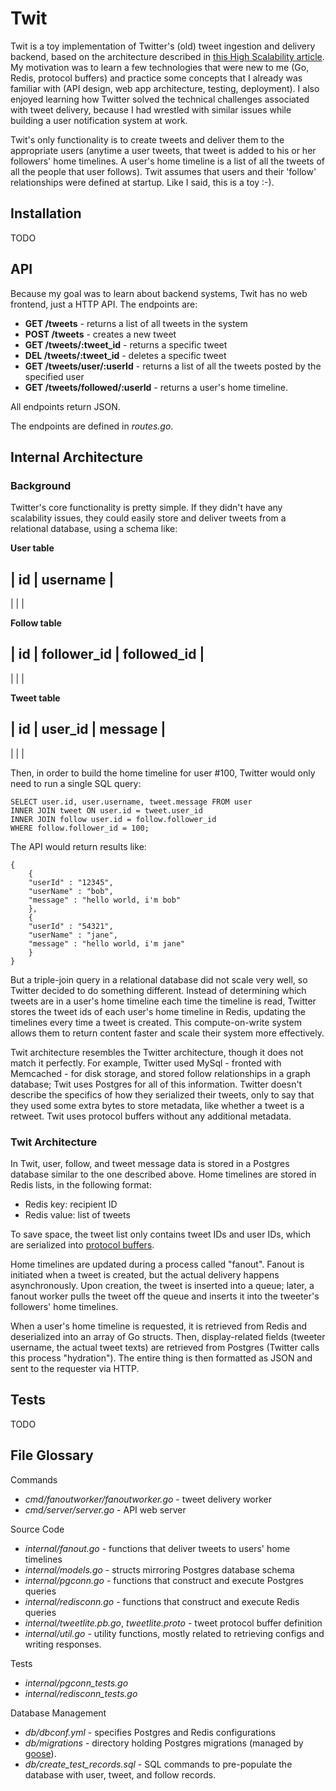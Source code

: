 # Twit

Twit is a toy implementation of Twitter's (old) tweet ingestion and delivery
backend, based on the architecture described in
[this High Scalability article](http://highscalability.com/blog/2013/7/8/the-architecture-twitter-uses-to-deal-with-150m-active-users.html).
My motivation was to learn a few technologies that were new to me
(Go, Redis, protocol buffers) and practice some concepts that I already
was familiar with (API design, web app architecture, testing,
deployment). I also enjoyed learning how Twitter solved
the technical challenges associated with tweet delivery, because I
had wrestled with similar issues while building a user notification
system at work.

Twit's only functionality is to create tweets and deliver them to
the appropriate users (anytime a user tweets, that tweet is added to his or her
followers' home timelines. A user's home timeline is a list of all the
tweets of all the people that user follows). Twit assumes that users
and their 'follow'
relationships were defined at startup. Like I said, this is a toy :-).


## Installation

TODO

## API

Because my goal was to learn about backend systems, Twit has no web frontend,
just a HTTP API. The endpoints are:

   * **GET /tweets** - returns a list of all tweets in the system
   * **POST /tweets** - creates a new tweet
   * **GET /tweets/:tweet_id** - returns a specific tweet
   * **DEL /tweets/:tweet_id** - deletes a specific tweet
   * **GET /tweets/user/:userId** - returns a list of all the tweets
     posted by the specified user
   * **GET /tweets/followed/:userId** - returns a user's home timeline.

All endpoints return JSON.

The endpoints are defined in *routes.go*.

## Internal Architecture

### Background

Twitter's core functionality is pretty simple. If they didn't have any
scalability issues, they could easily store and deliver tweets from
a relational database, using a schema like:

**User table**

| id | username |
-----------------
| | |

**Follow table**

| id | follower_id | followed_id |
---------------------------------
| | |


**Tweet table**

| id | user_id | message |
-------------------------
| | |

Then, in order to build the home timeline for user #100, Twitter would
only need to run a single SQL query:

```
SELECT user.id, user.username, tweet.message FROM user
INNER JOIN tweet ON user.id = tweet.user_id
INNER JOIN follow user.id = follow.follower_id
WHERE follow.follower_id = 100;
```

The API would return results like:

```
{
    {
	"userId" : "12345",
	"userName" : "bob",
	"message" : "hello world, i'm bob"
    },
    {
	"userId" : "54321",
	"userName" : "jane",
	"message" : "hello world, i'm jane"
    }
}
```

But a triple-join query in a relational database did not scale very well,
so Twitter decided to do something different. Instead of determining which
tweets are in a user's home timeline each time the timeline is read,
Twitter stores the tweet ids of each user's home timeline in Redis, updating
the timelines every time a tweet is created. This compute-on-write system
allows them to return content faster and scale their system more effectively.

Twit architecture resembles the Twitter architecture, though it does not
match it perfectly. For example, Twitter used MySql - fronted with
Memcached - for disk storage, and stored follow relationships in a graph
database; Twit uses Postgres for all of this information. Twitter doesn't
describe the specifics of how they serialized their tweets, only to say
that they used some extra bytes to store metadata, like whether a tweet is
a retweet. Twit uses protocol buffers without any additional metadata.


### Twit Architecture

In Twit, user, follow, and tweet message data is stored in a Postgres
database similar to the one described above. Home timelines are stored in
Redis lists, in the following format:

   * Redis key: recipient ID
   * Redis value: list of tweets

To save space, the tweet list only contains tweet IDs and user IDs, which
are serialized into [protocol buffers](https://developers.google.com/protocol-buffers/).

Home timelines are updated during a process called "fanout". Fanout is
initiated when a tweet is created, but the actual delivery happens
asynchronously. Upon creation, the tweet is inserted into a queue; later,
a fanout worker pulls the tweet off the queue and inserts it into the
tweeter's followers' home timelines.

When a user's home timeline is requested, it is retrieved from Redis and
deserialized into an array of Go structs. Then, display-related fields
(tweeter username, the actual tweet texts) are retrieved from Postgres
(Twitter calls this process "hydration"). The entire thing is then
formatted as JSON and sent to the requester via HTTP.

## Tests

TODO

## File Glossary

Commands

   * *cmd/fanoutworker/fanoutworker.go* - tweet delivery worker
   * *cmd/server/server.go* - API web server

Source Code

   * *internal/fanout.go* - functions that deliver tweets to users' home timelines
   * *internal/models.go* - structs mirroring Postgres database schema
   * *internal/pgconn.go* - functions that construct and execute Postgres queries
   * *internal/redisconn.go* - functions that construct and execute Redis queries
   * *internal/tweetlite.pb.go*, *tweetlite.proto* - tweet protocol buffer definition
   * *internal/util.go* - utility functions, mostly related to retrieving configs
     and writing responses.

Tests

   * *internal/pgconn_tests.go*
   * *internal/redisconn_tests.go*

Database Management

   * *db/dbconf.yml* - specifies Postgres and Redis configurations
   * *db/migrations* - directory holding Postgres migrations (managed by [goose](http://bitbucket.org/liamstask/goose)).
   * *db/create_test_records.sql* - SQL commands to pre-populate the database with user,
     tweet, and follow records.

